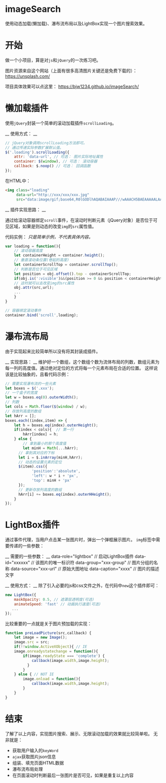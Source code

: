 # imageSearch
使用动态加载(懒加载)、瀑布流布局以及LightBox实现一个图片搜索效果。

# 开始

做一个小项目，算是对`js`和`jQuery`的一次练习吧。

图片资源来自这个网站（上面有很多高清图片关键还是免费下载的）：
https://unsplash.com/ 

项目具体效果可以点这里：
https://bjw1234.github.io/imageSearch/

# 懒加载插件
使用`jQuery`封装一个简单的滚动加载插件`scrollLoading`。

__ 使用方式： __

```js
// jQuery对象调用scrollLoading方法即可。
// 通过传递实际参数扩展默认值。
$('.loading').scrollLoading({
	attr: 'data-url', // 可选： 图片实际地址属性
	container: $(window), // 可选： 滚动容器
	callback: $.noop() // 可选： 回调函数    
});
```

在HTML中：

```html
<img class="loading" 
	 data-url="http://xxx/xxx/xxx.jpg" 
	 src="data:image/gif;base64,R0lGODlhAQABAIAAAP///wAAACH5BAEAAAAALAAAAAABAAEAAAICRAEAOw==">
```

__ 插件实现思路： __

通过给滚动容器绑定`scroll`事件，在滚动时判断元素（jQuery对象）是否位于可见区域，如果是则动态的改变`img`的`src`属性值。

代码实例：
*只是简单示例，不代表具体内容。*
```js
var loading = function(){
    // 滚动容器高度
    let containerHeight = container.height();
    // 垂直滚动条位置(卷起的高度)
    let containerScrollTop = container.scrollTop();
    // 判断是否位于可见区域
    let position = obj.offset().top - containerScrollTop;
    if(obj.is(':visible')&&(position >= 0 && position < containerHeight)) {
	// 这时就可以去改变img的src属性
	obj.attr(src,url); 
	...
    }
}

// 容器绑定滚动事件
container.bind('scroll',loading);
```

# 瀑布流布局
由于实现起来比较简单所以没有将其封装成插件。

__ 实现思路： __
维护好一个数组，这个数组个数为流体布局的列数，数组元素为每一列的高度值。通过绝对定位的方式将每一个元素布局在合适的位置。
这样说该是比较抽象的，且看代码示例：

```js
// 需要实现瀑布流的一些元素
let boxes = $('.xxx');
// 一个盒子的宽度
let w = boxes.eq(0).outerWidth();
// 列数
let cols = Math.floor($(window) / w);
// 存放列高度的数组
let hArr = [];
boxes.each((index,item) => {
	let h = boxes.eq(index).outerHeight();
	if(index < cols){  // 第一行
    	hArr[index] = h;
    } else {
    	// 拿到最小的那个高度值
    	let minH = Math(...hArr);
      // 拿到其对应的下标
      let i = $.inArray(minH,hArr);
      // 动态的设置元素的定位
      $(item).css({
			'position':'absolute',
			'left': w * i + 'px',
			'top': minH + 'px'
      });      
      // 更新存放列高度的数组
      hArr[i] += boxes.eq(index).outerHHeight();
    }
});
```

# LightBox插件
通过事件代理，当用户点击某一张图片时，弹出一个弹框展示图片。
`img`标签中需要传递的一些参数：

__ 需要的一些参数： __
data-role="lightbox"  // 启动LightBox插件
data-id="xxxxxx" // 该图片的唯一标识符
data-group="xxx-group" // 图片分组的名称
data-source="xxx-url" // 原始大图地址
data-caption="xxxx" // 图片的描述文字

__ 使用方式： __
除了引入必要的js和css文件之外，在代码中`new`这个插件即可：

```js
new LightBox({
	maskOpacity: 0.5, // 遮罩层透明度(可选)
	animateSpeed: 'fast' // 动画执行速度(可选)    
   ... 
});
```
比较重要的一点就是关于图片预加载的实现：

```js
function preLoadPicture(src,callback) {
	let image = new Image();
	image.src = src;
	if(!!window.ActiveXObject){ // IE
    image.onreadystatechange = function(){
        if(image.readyState === 'complete') {
            callback(image.width,image.height);
          }
    	}
    } else { // NOT IE
    	image.onload = function(){
        	callback(image.width,image.height);
        }
    }   
}
```

# 结束
了解了以上内容，实现图片搜索、展示、无限滚动加载的效果就比较简单啦。
无非就是：
* 获取用户输入的`keyWord`
* `ajax`获取图片json信息
* 组装、填充页面HTML数据
* 瀑布流布局处理
* 在页面滚动时判断最后一张图片是否可见，如果是重复以上内容






